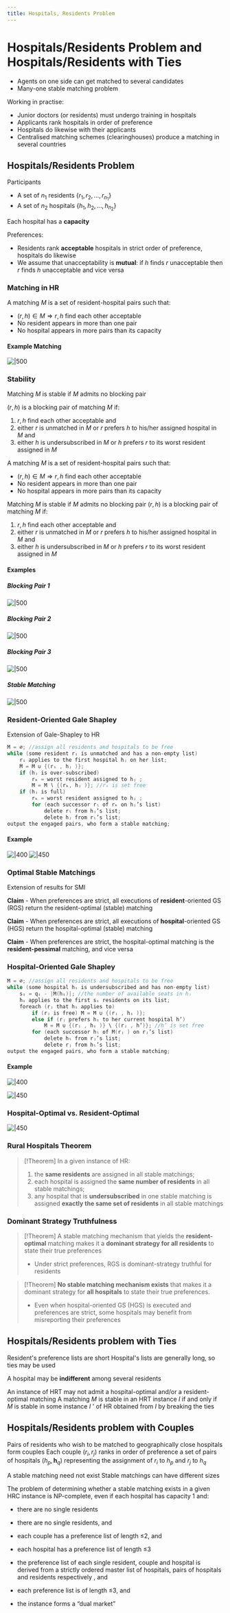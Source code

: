 ```yaml
---
title: Hospitals, Residents Problem
---
```

# **H**ospitals/**R**esidents Problem and **H**ospitals/**R**esidents with **T**ies

- Agents on one side can get matched to several candidates
- Many-one stable matching problem

Working in practise:
- Junior doctors (or residents) must undergo training in hospitals  
- Applicants rank hospitals in order of preference  
- Hospitals do likewise with their applicants  
- Centralised matching schemes (clearinghouses) produce a matching in several countries

## **H**ospitals/**R**esidents Problem

Participants
- A set of $n_1$ residents $\left\{r_1, r_2, \ldots, r_{n_1}\right\}$
- A set of $n_2$ hospitals $\left\{h_1, h_2, \ldots, h_{n_2}\right\}$

Each hospital has a **capacity**

Preferences:
- Residents rank **acceptable** hospitals in strict order of preference, hospitals do likewise
- We assume that unacceptability is **mutual**: if $h$ finds $r$ unacceptable then $r$ finds $h$ unacceptable and vice versa

### Matching in **HR**
A matching $M$ is a set of resident-hospital pairs such that:
- $(r, h) \in M \Rightarrow r, h$ find each other acceptable
- No resident appears in more than one pair
- No hospital appears in more pairs than its capacity

#### Example Matching
![|500](notes/Uni%20Content/Algorithmic%20Game%20Theory/Images/Pasted%20image%2020230314161213.png)

### Stability
Matching $M$ is stable if $M$ admits no blocking pair

$(r, h)$ is a blocking pair of matching $M$ if:
1. $r, h$ find each other acceptable and
2. either $r$ is unmatched in $M$ or $r$ prefers $h$ to his/her assigned hospital in $M$ and
3. either $h$ is undersubscribed in $M$ or $h$ prefers $r$ to its worst resident assigned in $M$

A matching $M$ is a set of resident-hospital pairs such that:
- $(r, h) \in M \Rightarrow r, h$ find each other acceptable
- No resident appears in more than one pair
- No hospital appears in more pairs than its capacity

Matching $M$ is stable if $M$ admits no blocking pair 
$(r, h)$ is a blocking pair of matching $M$ if:
1. $r, h$ find each other acceptable and
2. either $r$ is unmatched in $M$ or $r$ prefers $h$ to his/her assigned hospital in $M$ and
3. either $h$ is undersubscribed in $M$ or $h$ prefers $r$ to its worst resident assigned in $M$

#### Examples
##### Blocking Pair 1
![|500](notes/Uni%20Content/Algorithmic%20Game%20Theory/Images/Pasted%20image%2020230314161427.png)

##### Blocking Pair 2
![|500](notes/Uni%20Content/Algorithmic%20Game%20Theory/Images/Pasted%20image%2020230314161444.png)

##### Blocking Pair 3
![|500](notes/Uni%20Content/Algorithmic%20Game%20Theory/Images/Pasted%20image%2020230314161503.png)

##### Stable Matching
![|500](notes/Uni%20Content/Algorithmic%20Game%20Theory/Images/Pasted%20image%2020230314161524.png)



### **R**esident-Oriented **G**ale **S**hapley
Extension of Gale-Shapley to HR
```C
M = ∅; //assign all residents and hospitals to be free  
while (some resident rᵢ is unmatched and has a non-empty list)  
	rᵢ applies to the first hospital hⱼ on her list;  
	M = M ∪ {(rᵢ , hⱼ )};  
	if (hⱼ is over-subscribed)  
		rₖ = worst resident assigned to hⱼ ;  
		M = M ∖ {(rₖ, hⱼ )}; //rₖ is set free  
	if (hⱼ is full)  
		rₖ = worst resident assigned to hⱼ ;  
		for (each successor rₗ of rₖ on hⱼ’s list)  
			delete rₗ from hⱼ’s list;  
			delete hⱼ from rₗ’s list;  
output the engaged pairs, who form a stable matching;
```

#### Example
![|400](notes/Uni%20Content/Algorithmic%20Game%20Theory/Images/Pasted%20image%2020230314162451.png)
![|450](notes/Uni%20Content/Algorithmic%20Game%20Theory/Images/Pasted%20image%2020230314162507.png)

### Optimal Stable Matchings
Extension of results for SMI

**Claim** - When preferences are strict, all executions of **resident**-oriented GS (RGS) return the resident-optimal (stable) matching

**Claim** - When preferences are strict, all executions of **hospital**-oriented GS (HGS) return the hospital-optimal (stable) matching

**Claim** - When preferences are strict, the hospital-optimal matching is the **resident-pessimal** matching, and vice versa

### **H**ospital-Oriented **G**ale **S**hapley
```C
M = ∅; //assign all residents and hospitals to be free  
while (some hospital hᵢ is undersubscribed and has non-empty list)  
	sᵢ = qᵢ - |M(hᵢ)|; //the number of available seats in hᵢ
	hᵢ applies to the first sᵢ residents on its list;  
	foreach (rⱼ that hᵢ applies to)  
		if (rⱼ is free) M = M ∪ {(rⱼ , hᵢ )};  
		else if (rⱼ prefers hᵢ to her current hospital h’)  
			M = M ∪ {(rⱼ , hᵢ )} \ {(rⱼ , h’)}; //h’ is set free  
		for (each successor hₗ of M(rⱼ ) on rⱼ’s list)  
			delete hₗ from rⱼ’s list;  
			delete rⱼ from hₗ’s list;  
output the engaged pairs, who form a stable matching;
```

#### Example
![|400](notes/Uni%20Content/Algorithmic%20Game%20Theory/Images/Pasted%20image%2020230314163607.png)

![|450](notes/Uni%20Content/Algorithmic%20Game%20Theory/Images/Pasted%20image%2020230314163625.png)

### Hospital-Optimal vs. Resident-Optimal
![|450](notes/Uni%20Content/Algorithmic%20Game%20Theory/Images/Pasted%20image%2020230314165052.png)

### Rural Hospitals Theorem
>[!Theorem]
>In a given instance of HR:  
>1. the **same residents** are assigned in all stable matchings;  
>2. each hospital is assigned the **same number of residents** in all stable matchings;  
>3. any hospital that is **undersubscribed** in one stable matching is assigned **exactly the same set of residents** in all stable matchings

### Dominant Strategy Truthfulness
>[!Theorem]
>A stable matching mechanism that yields the **resident-optimal** matching makes it a **dominant strategy for all residents** to state their true preferences
>- Under strict preferences, RGS is dominant-strategy truthful for residents

>[!Theorem]
>**No stable matching mechanism exists** that makes it a dominant strategy for **all hospitals** to state their true preferences.  
>- Even when hospital-oriented GS (HGS) is executed and preferences are strict, some hospitals may benefit from misreporting their preferences

## **H**ospitals/**R**esidents problem with **T**ies

Resident's preference lists are short
Hospital's lists are generally long, so ties may be used

A hospital may be **indifferent** among several residents

An instance of HRT may not admit a hospital-optimal and/or a resident-optimal matching
A matching $M$ is stable in an HRT instance $I$ if and only if $M$ is stable in some instance $I$ ' of HR obtained from $I$ by breaking the ties

## **H**ospitals/**R**esidents problem with **C**ouples

Pairs of residents who wish to be matched to geographically close hospitals form couples
Each couple $\left(r_i, r_j\right)$ ranks in order of preference a set of pairs of hospitals $\left(h_p, \boldsymbol{h}_q\right)$ representing the assignment of $r_i$ to $h_p$ and $r_j$ to $h_q$

A stable matching need not exist
Stable matchings can have different sizes

The problem of determining whether a stable matching exists in a given HRC instance is NP-complete, even if each hospital has capacity 1 and:  
- there are no single residents  

- there are no single residents, and  
- each couple has a preference list of length ≤2, and  
- each hospital has a preference list of length ≤3  

- the preference list of each single resident, couple and hospital is derived from a strictly ordered master list of hospitals, pairs of hospitals and residents respectively , and  
- each preference list is of length ≤3, and  
- the instance forms a “dual market”

